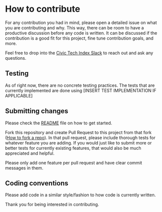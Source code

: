 # How to contribute
For any contribution you had in mind, please open a detailed issue on what you are contributing and why. This way, there can be room to have a productive discussion before any code is written. It can be discussed if the contribution is a good fit for this project, fine tune contribution goals, and more. 

Feel free to drop into the [Civic Tech Index Slack](https://hackforla.slack.com/archives/CTYAKM0CW) to reach out and ask any questions.

## Testing

As of right now, there are no concrete testing practices. The tests that are currently implemented are done using [INSERT TEST IMPLEMENTATION IF APPLICABLE]

## Submitting changes

Please check the [README](https://github.com/civictechindex/CTI-website-frontend/blob/main/README.md) file on how to get started.

Fork this repository and create Pull Request to this project from that fork ([How to fork a repo](https://docs.github.com/en/github/getting-started-with-github/fork-a-repo)). In that pull request, please include thorough tests for whatever feature you are adding. If you would just like to submit more or better tests for currently existing features, that would also be much appreciated and helpful. 

Please only add one feature per pull request and have clear commit messages in them.

## Coding conventions

Please add code in a similar style/fashion to how code is currently written.

Thank you for being interested in contributing.
